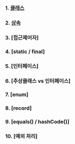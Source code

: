 ### 1. [클래스](/week01/jongwon/종원클래스.md)
### 2. [상속](https://23jw.tistory.com/84)
### 3. [접근제어자]
### 4. [static / final]
### 5. [인터페이스]
### 6. [추상클래스 vs 인터페이스]
### 7. [enum]
### 8. [record]
### 9. [equals() / hashCode()]
### 10. [예외 처리]

